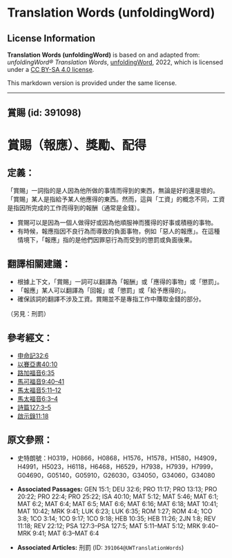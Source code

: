 # Translation Words (unfoldingWord)

## License Information

**Translation Words (unfoldingWord)** is based on and adapted from: _unfoldingWord® Translation Words_, [unfoldingWord](https://unfoldingword.org/utw), 2022, which is licensed under a [CC BY-SA 4.0 license](https://creativecommons.org/licenses/by-sa/4.0/legalcode.en).

This markdown version is provided under the same license.



--------------------------------

## 賞賜 (id: 391098)

賞賜（報應）、獎勵、配得
============

定義：
---

「賞賜」一詞指的是人因為他所做的事情而得到的東西，無論是好的還是壞的。「賞賜」某人是指給予某人他應得的東西。然而，這與「工資」的概念不同，工資是指因所完成的工作而得到的報酬（通常是金錢）。

* 賞賜可以是因為一個人做得好或因為他順服神而獲得的好事或積極的事物。
* 有時候，報應指因不良行為而導致的負面事物，例如「惡人的報應」。在這種情境下，「報應」指的是他們因罪惡行為而受到的懲罰或負面後果。

翻譯相關建議：
-------

* 根據上下文，「賞賜」一詞可以翻譯為「報酬」或「應得的事物」或「懲罰」。
* 「報應」某人可以翻譯為「回報」或「懲罰」或「給予應得的」。
* 確保該詞的翻譯不涉及工資。賞賜並不是專指工作中賺取金錢的部分。

（另見：刑罰）

參考經文：
-----

* [申命記32:6](https://ref.ly/Deut32:6)
* [以賽亞書40:10](https://ref.ly/Isa40:10)
* [路加福音6:35](https://ref.ly/Luke6:35)
* [馬可福音9:40–41](https://ref.ly/Mark9:40-Mark9:41)
* [馬太福音5:11–12](https://ref.ly/Matt5:11-Matt5:12)
* [馬太福音6:3–4](https://ref.ly/Matt6:3-Matt6:4)
* [詩篇127:3–5](https://ref.ly/Ps127:3-Ps127:5)
* [啟示錄11:18](https://ref.ly/Rev11:18)

原文參照：
-----

* 史特朗號：H0319，H0866，H0868，H1576，H1578，H1580，H4909，H4991，H5023，H6118，H6468，H6529，H7938，H7939，H7999，G04690，G05140，G05910，G26030，G34050，G34060，G34080

* **Associated Passages:** GEN 15:1; DEU 32:6; PRO 11:17; PRO 13:13; PRO 20:22; PRO 22:4; PRO 25:22; ISA 40:10; MAT 5:12; MAT 5:46; MAT 6:1; MAT 6:2; MAT 6:4; MAT 6:5; MAT 6:6; MAT 6:16; MAT 6:18; MAT 10:41; MAT 10:42; MRK 9:41; LUK 6:23; LUK 6:35; ROM 1:27; ROM 4:4; 1CO 3:8; 1CO 3:14; 1CO 9:17; 1CO 9:18; HEB 10:35; HEB 11:26; 2JN 1:8; REV 11:18; REV 22:12; PSA 127:3–PSA 127:5; MAT 5:11–MAT 5:12; MRK 9:40–MRK 9:41; MAT 6:3–MAT 6:4
* **Associated Articles:** 刑罰 (ID: `391064@UWTranslationWords`)

